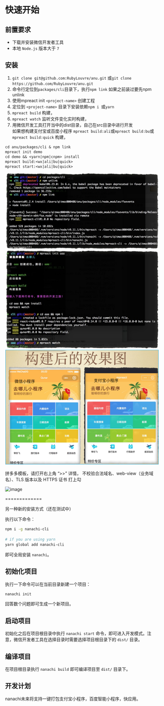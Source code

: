 # 快速开始

## 前置要求

* 下载并安装微信开发者工具
* 本地 `Node.js` 版本大于 `7`

## 安装

1. `git clone git@github.com:RubyLouvre/anu.git` 或`git clone https://github.com/RubyLouvre/anu.git`<br />
2. 命令行定位到`packages/cli`目录下，执行`npm link` 如果之前装过要先npm unlink<br />
3. 使用mpreact init `<project-name>` 创建工程<br />
4. 定位到  `<project-name>` 目录下安装依赖`npm i `或`yarn`
5.  `mpreact build` 构建，<br />
6.  `mpreact watch` 监听文件变化实时构建，<br />
7. 用微信开发工具打开当中的dist目录，自己在src目录中进行开发<br />
如果想构建支付宝或百度小程序  `mpreact build:ali`或`mpreact build:bu`或`mpreact build:quick` 构建，<br />

```shell
cd anu/packages/cli & npm link
mpreact init demo
cd demo && <yarn|npm|cnpm> install
mpreact build:<wx|ali|bu|quick>
mpreact start:<wx|ali|bu|quick>
```
![image](./1538220971720.png)
![image](./1538220971721.png)
![image](./1538220971722.png)


拼多多模板，请打开右上角 “>>” 详情，  不校验合法域名、web-view（业务域名）、TLS 版本以及 HTTPS 证书 打上勾


![image](https://user-images.githubusercontent.com/190846/45038189-53f44a80-b093-11e8-9ecb-a4080f21b262.png)



=============

另一种新的安装方式（还在测试中）

执行以下命令：

```bash
npm i -g nanachi-cli

# if you are using yarn
yarn global add nanachi-cli
```

即可全局安装 `nanachi`。

## 初始化项目

执行一下命令可以在当前目录新建一个项目：

```bash
nanachi init
```

回答数个问题即可生成一个新项目。

## 启动项目

初始化之后在项目根目录中执行 `nanachi start` 命令，即可进入开发模式。注意，微信开发者工具在选择目录时需要选择项目根目录下的 `dist/` 目录。

## 编译项目

在项目根目录执行 `nanachi build` 即可编译项目至 `dist/` 目录下。

## 开发计划

nanachi未来将支持一键打包支付宝小程序，百度智能小程序，快应用。

